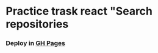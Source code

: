 # Practice trask react "Search repositories

### Deploy in [GH Pages](https://shugga939.github.io/Basket/)